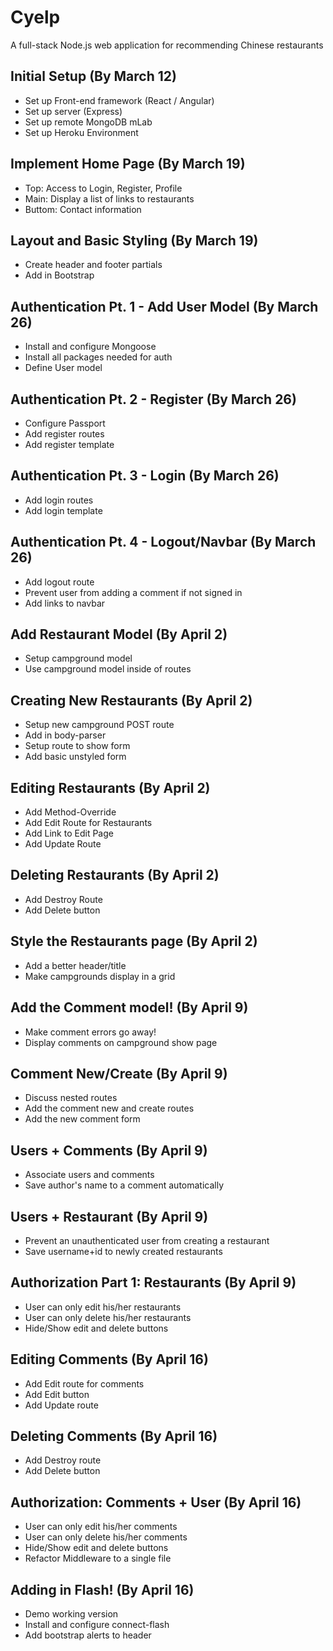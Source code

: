 # Cyelp
A full-stack Node.js web application for recommending Chinese restaurants

## Initial Setup (By March 12)
* Set up Front-end framework (React / Angular)
* Set up server (Express)
* Set up remote MongoDB mLab
* Set up Heroku Environment

## Implement Home Page (By March 19)
* Top: Access to Login, Register, Profile
* Main: Display a list of links to restaurants 
* Buttom: Contact information

## Layout and Basic Styling (By March 19)
* Create header and footer partials
* Add in Bootstrap

## Authentication Pt. 1 - Add User Model (By March 26)
* Install and configure Mongoose
* Install all packages needed for auth
* Define User model 

## Authentication Pt. 2 - Register (By March 26)
* Configure Passport
* Add register routes
* Add register template

## Authentication Pt. 3 - Login (By March 26)
* Add login routes
* Add login template

## Authentication Pt. 4 - Logout/Navbar (By March 26)
* Add logout route
* Prevent user from adding a comment if not signed in
* Add links to navbar

## Add Restaurant Model (By April 2)
* Setup campground model
* Use campground model inside of routes

## Creating New Restaurants (By April 2)
* Setup new campground POST route
* Add in body-parser
* Setup route to show form
* Add basic unstyled form

## Editing Restaurants (By April 2)
* Add Method-Override
* Add Edit Route for Restaurants
* Add Link to Edit Page
* Add Update Route

## Deleting Restaurants (By April 2)
* Add Destroy Route
* Add Delete button

## Style the Restaurants page (By April 2)
* Add a better header/title
* Make campgrounds display in a grid

## Add the Comment model! (By April 9)
* Make comment errors go away!
* Display comments on campground show page

## Comment New/Create (By April 9)
* Discuss nested routes
* Add the comment new and create routes
* Add the new comment form

## Users + Comments (By April 9)
* Associate users and comments
* Save author's name to a comment automatically

## Users + Restaurant (By April 9)
* Prevent an unauthenticated user from creating a restaurant
* Save username+id to newly created restaurants

## Authorization Part 1: Restaurants (By April 9)
* User can only edit his/her restaurants
* User can only delete his/her restaurants
* Hide/Show edit and delete buttons

## Editing Comments (By April 16)
* Add Edit route for comments
* Add Edit button
* Add Update route

## Deleting Comments (By April 16)
* Add Destroy route
* Add Delete button

## Authorization: Comments + User (By April 16)
* User can only edit his/her comments
* User can only delete his/her comments
* Hide/Show edit and delete buttons
* Refactor Middleware to a single file

## Adding in Flash! (By April 16)
* Demo working version
* Install and configure connect-flash
* Add bootstrap alerts to header
